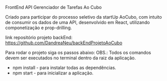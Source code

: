 FrontEnd API Gerenciador de Tarefas Ao Cubo

Criado para participar do processo seletivo da startUp AoCubo, com intuito de consumir os dados de uma API, desenvolvido em React, utilizando componetização e prop-drilling.

link repositório projeto backEnd: https://github.com/DandreaNeu/backEndProjetoAoCubo

Para rodar o projeto siga os passos abaixo:
OBS.: Todos os comandos devem ser executados no terminal dentro da raiz da aplicação.

- npm install - para instalar todas as dependências.
- npm start - para inicializar a aplicação.

